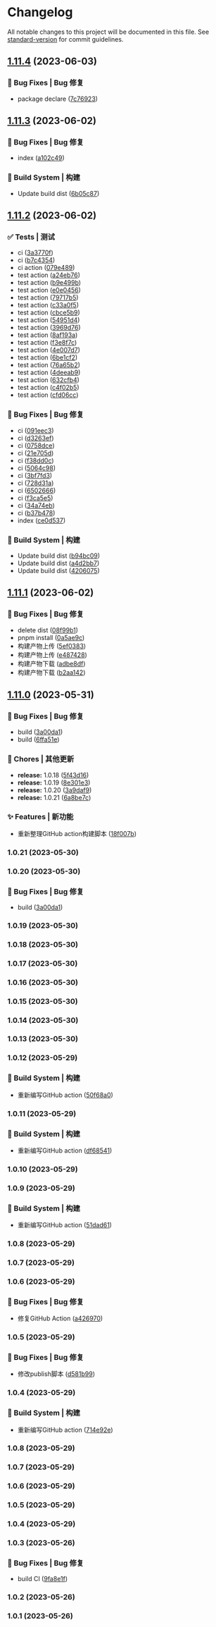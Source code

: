 # Changelog

All notable changes to this project will be documented in this file. See [standard-version](https://github.com/conventional-changelog/standard-version) for commit guidelines.

## [1.11.4](https://github.com/UzumakiHan/vue-pithy-calendar-rebuild/compare/v1.11.3...v1.11.4) (2023-06-03)


### 🐛 Bug Fixes | Bug 修复

* package declare ([7c76923](https://github.com/UzumakiHan/vue-pithy-calendar-rebuild/commit/7c76923bbea90e6bbabce424c736e833b16a538a))

## [1.11.3](https://github.com/UzumakiHan/vue-pithy-calendar-rebuild/compare/v1.11.2...v1.11.3) (2023-06-02)


### 🐛 Bug Fixes | Bug 修复

* index ([a102c49](https://github.com/UzumakiHan/vue-pithy-calendar-rebuild/commit/a102c498c74f18ac7697cfcb5f7c8980dc98c2a5))


### 👷‍ Build System | 构建

* Update build dist ([6b05c87](https://github.com/UzumakiHan/vue-pithy-calendar-rebuild/commit/6b05c877476f100a2ffc4939129aadcd5c8915d2))

## [1.11.2](https://github.com/UzumakiHan/vue-pithy-calendar-rebuild/compare/v1.11.1...v1.11.2) (2023-06-02)


### ✅ Tests | 测试

* ci ([3a3770f](https://github.com/UzumakiHan/vue-pithy-calendar-rebuild/commit/3a3770f72be58c7f4678b3e62c8623fe25325e9e))
* ci ([b7c4354](https://github.com/UzumakiHan/vue-pithy-calendar-rebuild/commit/b7c43544ce1c7c792280b4853ff2c83817c40225))
* ci action ([079e489](https://github.com/UzumakiHan/vue-pithy-calendar-rebuild/commit/079e48905eef0e1a9d266071035ac36885f504cb))
* test action ([a24eb76](https://github.com/UzumakiHan/vue-pithy-calendar-rebuild/commit/a24eb766a0ee63b19a1843b575750b716d179618))
* test action ([b9e499b](https://github.com/UzumakiHan/vue-pithy-calendar-rebuild/commit/b9e499b909114be62833d73155c29c151b762849))
* test action ([e0e0456](https://github.com/UzumakiHan/vue-pithy-calendar-rebuild/commit/e0e0456a6322280d0009e6b71058e053af525cab))
* test action ([79717b5](https://github.com/UzumakiHan/vue-pithy-calendar-rebuild/commit/79717b5458313c8f5b610a94317d3cacaf8e2293))
* test action ([c33a0f5](https://github.com/UzumakiHan/vue-pithy-calendar-rebuild/commit/c33a0f5b5e95f6ae68a8027e6c51b748663f0f14))
* test action ([cbce5b9](https://github.com/UzumakiHan/vue-pithy-calendar-rebuild/commit/cbce5b98a284f6424a3910f4a1fc8eac99ff2872))
* test action ([54951d4](https://github.com/UzumakiHan/vue-pithy-calendar-rebuild/commit/54951d4f82466d162aa46bce9defa85ae19512d9))
* test action ([3969d76](https://github.com/UzumakiHan/vue-pithy-calendar-rebuild/commit/3969d7626d795195b6e18f1093598dd5e515297d))
* test action ([8af193a](https://github.com/UzumakiHan/vue-pithy-calendar-rebuild/commit/8af193ad83efc6e3f5fe4df96d0c4a971dc494fd))
* test action ([f3e8f7c](https://github.com/UzumakiHan/vue-pithy-calendar-rebuild/commit/f3e8f7c4c3aa6de69fd4e43f0fb5fc40715650fe))
* test action ([4e007d7](https://github.com/UzumakiHan/vue-pithy-calendar-rebuild/commit/4e007d76e860723a1fcf54aa404d3cb05377172a))
* test action ([6be1cf2](https://github.com/UzumakiHan/vue-pithy-calendar-rebuild/commit/6be1cf20c87e878a10609c6abbd7d431f8f8a6a5))
* test action ([76a65b2](https://github.com/UzumakiHan/vue-pithy-calendar-rebuild/commit/76a65b29cfc4e089bc8100be002e55a17d1e6b81))
* test action ([4deeab9](https://github.com/UzumakiHan/vue-pithy-calendar-rebuild/commit/4deeab9551ecf54766c009e28e235476a2487d85))
* test action ([632cfb4](https://github.com/UzumakiHan/vue-pithy-calendar-rebuild/commit/632cfb4ba115dec01ac38b694686444a4fa3e947))
* test action ([c4f02b5](https://github.com/UzumakiHan/vue-pithy-calendar-rebuild/commit/c4f02b56a239c6e534a741e61ad4c02935ce660f))
* test action ([cfd06cc](https://github.com/UzumakiHan/vue-pithy-calendar-rebuild/commit/cfd06cc21949931042681abda053063995c2ca24))


### 🐛 Bug Fixes | Bug 修复

* ci ([091eec3](https://github.com/UzumakiHan/vue-pithy-calendar-rebuild/commit/091eec3098f0655793b66448ac93be442a49c7b2))
* ci ([d3263ef](https://github.com/UzumakiHan/vue-pithy-calendar-rebuild/commit/d3263efd3e3c1b7eb8eb26587e82719452fac85d))
* ci ([0758dce](https://github.com/UzumakiHan/vue-pithy-calendar-rebuild/commit/0758dced67a8ed6c775a6cc004bb02e587b0ba59))
* ci ([21e705d](https://github.com/UzumakiHan/vue-pithy-calendar-rebuild/commit/21e705d857e94633901b7e2224a24cd7d3a14529))
* ci ([f38dd0c](https://github.com/UzumakiHan/vue-pithy-calendar-rebuild/commit/f38dd0c6fd389c60fc4d4e07f4b4fefacc2f6931))
* ci ([5064c98](https://github.com/UzumakiHan/vue-pithy-calendar-rebuild/commit/5064c98f23676eda97c2e656d917c97abdcb4166))
* ci ([3bf7fd3](https://github.com/UzumakiHan/vue-pithy-calendar-rebuild/commit/3bf7fd32685c3cca3ac182c1f42c5a8187040cda))
* ci ([728d31a](https://github.com/UzumakiHan/vue-pithy-calendar-rebuild/commit/728d31aeada3888a53205e49cd0decf2da2b19fb))
* ci ([6502666](https://github.com/UzumakiHan/vue-pithy-calendar-rebuild/commit/65026661e059d578ceedbd97fb03c30c4886cf18))
* ci ([f3ca5e5](https://github.com/UzumakiHan/vue-pithy-calendar-rebuild/commit/f3ca5e563933fa2a375a944792c74b8e2a08c910))
* ci ([34a74eb](https://github.com/UzumakiHan/vue-pithy-calendar-rebuild/commit/34a74ebfe0f1075a17aba89458111a2d68985ade))
* ci ([b37b478](https://github.com/UzumakiHan/vue-pithy-calendar-rebuild/commit/b37b4784a1a55d888fd097efacf9f3e536cd5f91))
* index ([ce0d537](https://github.com/UzumakiHan/vue-pithy-calendar-rebuild/commit/ce0d5373d649a62e9eef195c3b2e860e46c97456))


### 👷‍ Build System | 构建

* Update build dist ([b94bc09](https://github.com/UzumakiHan/vue-pithy-calendar-rebuild/commit/b94bc0921cf118d459f7207afba0aae5a300f95e))
* Update build dist ([a4d2bb7](https://github.com/UzumakiHan/vue-pithy-calendar-rebuild/commit/a4d2bb7dcbbf0f7d659c6bfd1d1c37db61807d6d))
* Update build dist ([4206075](https://github.com/UzumakiHan/vue-pithy-calendar-rebuild/commit/4206075350425858754450fb6ded16da436e3940))

## [1.11.1](https://github.com/UzumakiHan/vue-pithy-calendar-rebuild/compare/v1.11.0...v1.11.1) (2023-06-02)


### 🐛 Bug Fixes | Bug 修复

* delete dist ([08f99b1](https://github.com/UzumakiHan/vue-pithy-calendar-rebuild/commit/08f99b19e30f82ee96879537c06a708306af3737))
* pnpm install ([0a5ae9c](https://github.com/UzumakiHan/vue-pithy-calendar-rebuild/commit/0a5ae9ce05568014def7a434b62a9f64e3255b4d))
* 构建产物上传 ([5ef0383](https://github.com/UzumakiHan/vue-pithy-calendar-rebuild/commit/5ef038309f49a2bf5105ece8378a46d33166f916))
* 构建产物上传 ([e487428](https://github.com/UzumakiHan/vue-pithy-calendar-rebuild/commit/e4874283a017525c6591c2af4461884659d73d41))
* 构建产物下载 ([adbe8df](https://github.com/UzumakiHan/vue-pithy-calendar-rebuild/commit/adbe8df202e355899854a3fd18e272900ca037de))
* 构建产物下载 ([b2aa142](https://github.com/UzumakiHan/vue-pithy-calendar-rebuild/commit/b2aa14254278ce9eb09500a103df39c5b6000920))

## [1.11.0](https://github.com/UzumakiHan/vue-pithy-calendar-rebuild/compare/v1.10.18...v1.11.0) (2023-05-31)


### 🐛 Bug Fixes | Bug 修复

* build ([3a00da1](https://github.com/UzumakiHan/vue-pithy-calendar-rebuild/commit/3a00da1c4e49393a73fd7bf998baa2f9222be149))
* build ([6ffa51e](https://github.com/UzumakiHan/vue-pithy-calendar-rebuild/commit/6ffa51e03e264ab692a4cdc42509f493ab1d9fd7))


### 🎫 Chores | 其他更新

* **release:** 1.0.18 ([5f43d16](https://github.com/UzumakiHan/vue-pithy-calendar-rebuild/commit/5f43d16232e0205f42239094970c9577b0ae5a0c))
* **release:** 1.0.19 ([8e301e3](https://github.com/UzumakiHan/vue-pithy-calendar-rebuild/commit/8e301e3db2d388ec08a79fbc73ba22915d3b5086))
* **release:** 1.0.20 ([3a9daf9](https://github.com/UzumakiHan/vue-pithy-calendar-rebuild/commit/3a9daf9961ea7ae18b47f98e1f7e318cddd6fad3))
* **release:** 1.0.21 ([6a8be7c](https://github.com/UzumakiHan/vue-pithy-calendar-rebuild/commit/6a8be7c793910baaf9bcae06286eab17363ea369))


### ✨ Features | 新功能

* 重新整理GitHub action构建脚本 ([18f007b](https://github.com/UzumakiHan/vue-pithy-calendar-rebuild/commit/18f007b788c5eb845408b5c6ffa2a0c1dc828fd5))

### 1.0.21 (2023-05-30)

### 1.0.20 (2023-05-30)


### 🐛 Bug Fixes | Bug 修复

* build ([3a00da1](https://github.com/UzumakiHan/vue-pithy-calendar-rebuild/commit/3a00da1c4e49393a73fd7bf998baa2f9222be149))

### 1.0.19 (2023-05-30)

### 1.0.18 (2023-05-30)

### 1.0.17 (2023-05-30)

### 1.0.16 (2023-05-30)

### 1.0.15 (2023-05-30)

### 1.0.14 (2023-05-30)

### 1.0.13 (2023-05-30)

### 1.0.12 (2023-05-29)


### 👷‍ Build System | 构建

* 重新编写GitHub action ([50f68a0](https://github.com/UzumakiHan/vue-pithy-calendar-rebuild/commit/50f68a02d68b7bb94e8306e4c5584de25287b34b))

### 1.0.11 (2023-05-29)


### 👷‍ Build System | 构建

* 重新编写GitHub action ([df68541](https://github.com/UzumakiHan/vue-pithy-calendar-rebuild/commit/df68541d382f6eb33aecec03925a90731c6ac09d))

### 1.0.10 (2023-05-29)

### 1.0.9 (2023-05-29)


### 👷‍ Build System | 构建

* 重新编写GitHub action ([51dad61](https://github.com/UzumakiHan/vue-pithy-calendar-rebuild/commit/51dad61b28c4595b7fe35fa1a7f1b1adaeb20a26))

### 1.0.8 (2023-05-29)

### 1.0.7 (2023-05-29)

### 1.0.6 (2023-05-29)


### 🐛 Bug Fixes | Bug 修复

* 修复GitHub Action ([a426970](https://github.com/UzumakiHan/vue-pithy-calendar-rebuild/commit/a42697099f2bbe1096c5cbed17536f760d9c2234))

### 1.0.5 (2023-05-29)


### 🐛 Bug Fixes | Bug 修复

* 修改publish脚本 ([d581b99](https://github.com/UzumakiHan/vue-pithy-calendar-rebuild/commit/d581b99a2f994653fe4c2346c9ef9f0d32312a22))

### 1.0.4 (2023-05-29)


### 👷‍ Build System | 构建

* 重新编写GitHub action ([714e92e](https://github.com/UzumakiHan/vue-pithy-calendar-rebuild/commit/714e92ebea7e27ba677c738fabf8dafcb54d1352))

### 1.0.8 (2023-05-29)

### 1.0.7 (2023-05-29)

### 1.0.6 (2023-05-29)

### 1.0.5 (2023-05-29)

### 1.0.4 (2023-05-29)

### 1.0.3 (2023-05-26)


### 🐛 Bug Fixes | Bug 修复

* build CI ([9fa8e1f](https://github.com/UzumakiHan/vue-pithy-calendar-rebuild/commit/9fa8e1f459fa1a0af7239b3c680aa46c30e4b655))

### 1.0.2 (2023-05-26)

### 1.0.1 (2023-05-26)
